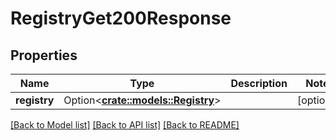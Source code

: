# RegistryGet200Response

## Properties

Name | Type | Description | Notes
------------ | ------------- | ------------- | -------------
**registry** | Option<[**crate::models::Registry**](registry.md)> |  | [optional]

[[Back to Model list]](../README.md#documentation-for-models) [[Back to API list]](../README.md#documentation-for-api-endpoints) [[Back to README]](../README.md)


